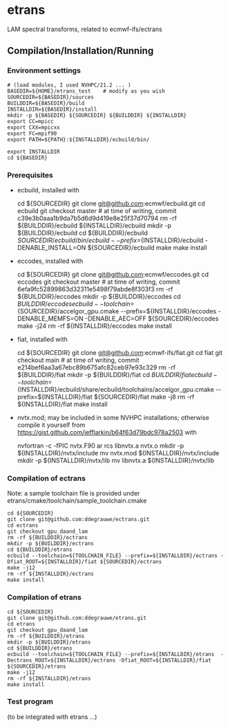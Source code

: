 # etrans
LAM spectral transforms, related to ecmwf-ifs/ectrans

## Compilation/Installation/Running

### Environment settings

    # (load modules, I used NVHPC/21.2 ... )
    BASEDIR=${HOME}/etrans_test    # modify as you wish
    SOURCEDIR=${BASEDIR}/sources
    BUILDDIR=${BASEDIR}/build
    INSTALLDIR=${BASEDIR}/install
    mkdir -p ${BASEDIR} ${SOURCEDIR} ${BUILDDIR} ${INSTALLDIR}
    export CC=mpicc
    export CXX=mpicxx
    export FC=mpif90
    export PATH=${PATH}:${INSTALLDIR}/ecbuild/bin/

    export INSTALLDIR
    cd ${BASEDIR}

### Prerequisites

* ecbuild, installed with

    cd ${SOURCEDIR}
    git clone git@github.com:ecmwf/ecbuild.git
    cd ecbuild
    git checkout master   # at time of writing, commit c39e3b0aaa1b9da7b5d6d9d419e8e25f37d70794
    rm -rf ${BUILDDIR}/ecbuild ${INSTALLDIR}/ecbuild
    mkdir -p ${BUILDDIR}/ecbuild
    cd ${BUILDDIR}/ecbuild
    ${SOURCEDIR}/ecbuild/bin/ecbuild --prefix=${INSTALLDIR}/ecbuild -DENABLE_INSTALL=ON ${SOURCEDIR}/ecbuild 
    make
    make install
    
* eccodes, installed with

    cd ${SOURCEDIR}
    git clone git@github.com:ecmwf/eccodes.git
    cd eccodes
    git checkout master    # at time of writing, commit 6efa9fc52899863d32311e5498f79abde8f303f3
    rm -rf ${BUILDDIR}/eccodes
    mkdir -p ${BUILDDIR}/eccodes
    cd ${BUILDDIR}/eccodes
    ecbuild --toolchain=${SOURCEDIR}/accelgor_gpu.cmake --prefix=${INSTALLDIR}/eccodes -DENABLE_MEMFS=ON -DENABLE_AEC=OFF ${SOURCEDIR}/eccodes
    make -j24
    rm -rf ${INSTALLDIR}/eccodes
    make install


* fiat, installed with

    cd ${SOURCEDIR}
    git clone git@github.com:ecmwf-ifs/fiat.git
    cd fiat
    git checkout main    # at time of writing, commit e214bef6aa3a67ebc89b675afc82ceb97e93c329
    rm -rf ${BUILDDIR}/fiat
    mkdir -p ${BUILDDIR}/fiat
    cd ${BUILDDIR}/fiat
    ecbuild --toolchain=${INSTALLDIR}/ecbuild/share/ecbuild/toolchains/accelgor_gpu.cmake --prefix=${INSTALLDIR}/fiat ${SOURCEDIR}/fiat
    make -j8
    rm -rf ${INSTALLDIR}/fiat
    make install


* nvtx.mod; may be included in some NVHPC installations; otherwise compile it yourself from https://gist.github.com/jefflarkin/b64f63d79bdc978a2503 with

	nvfortran -c -fPIC nvtx.F90
	ar rcs libnvtx.a nvtx.o
	mkdir -p ${INSTALLDIR}/nvtx/include
	mv nvtx.mod ${INSTALLDIR}/nvtx/include
	mkdir -p ${INSTALLDIR}/nvtx/lib
	mv libnvtx.a ${INSTALLDIR}/nvtx/lib


### Compilation of ectrans

Note: a sample toolchain file is provided under etrans/cmake/toolchain/sample_toolchain.cmake

    cd ${SOURCEDIR}
    git clone git@github.com:ddegrauwe/ectrans.git
    cd ectrans
    git checkout gpu_daand_lam
    rm -rf ${BUILDDIR}/ectrans
    mkdir -p ${BUILDDIR}/ectrans
    cd ${BUILDDIR}/etrans
    ecbuild --toolchain=${TOOLCHAIN_FILE} --prefix=${INSTALLDIR}/ectrans -Dfiat_ROOT=${INSTALLDIR}/fiat ${SOURCEDIR}/ectrans
    make -j12
    rm -rf ${INSTALLDIR}/ectrans
    make install


### Compilation of etrans

    cd ${SOURCEDIR}
    git clone git@github.com:ddegrauwe/etrans.git
    cd etrans
    git checkout gpu_daand_lam
    rm -rf ${BUILDDIR}/etrans
    mkdir -p ${BUILDDIR}/etrans
    cd ${BUILDDIR}/etrans
    ecbuild --toolchain=${TOOLCHAIN_FILE} --prefix=${INSTALLDIR}/etrans  -Dectrans_ROOT=${INSTALLDIR}/ectrans -Dfiat_ROOT=${INSTALLDIR}/fiat ${SOURCEDIR}/etrans
    make -j12
    rm -rf ${INSTALLDIR}/etrans
    make install

### Test program

(to be integrated with etrans ...)

